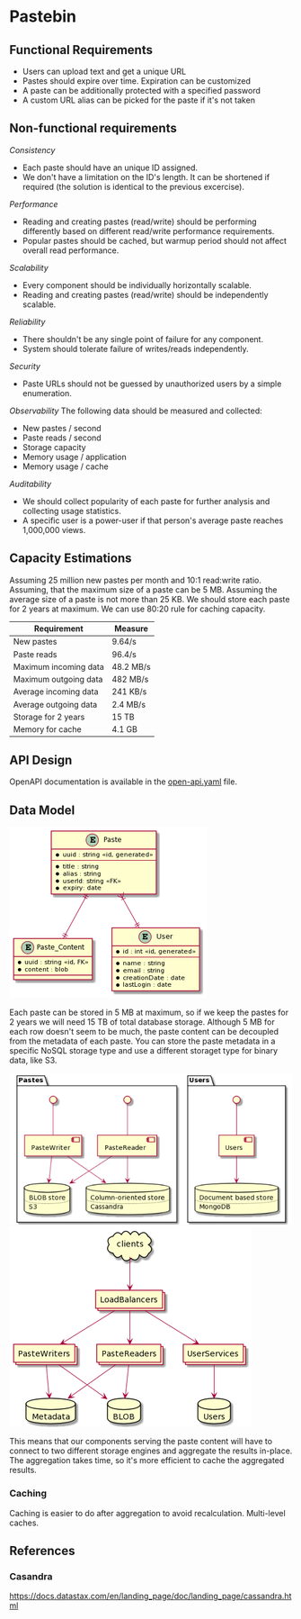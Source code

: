# Pastebin

## Functional Requirements
* Users can upload text and get a unique URL
* Pastes should expire over time. Expiration can be customized
* A paste can be additionally protected with a specified password
* A custom URL alias can be picked for the paste if it's not taken

## Non-functional requirements

_Consistency_
* Each paste should have an unique ID assigned.
* We don't have a limitation on the ID's length. It can be shortened if required (the solution is identical to the previous excercise).

_Performance_
* Reading and creating pastes (read/write) should be performing differently based on different read/write performance requirements.
* Popular pastes should be cached, but warmup period should not affect overall read performance.

_Scalability_
* Every component should be individually horizontally scalable.
* Reading and creating pastes (read/write) should be independently scalable.

_Reliability_
* There shouldn't be any single point of failure for any component.
* System should tolerate failure of writes/reads independently.

_Security_
- Paste URLs should not be guessed by unauthorized users by a simple enumeration. 

_Observability_
The following data should be measured and collected:
- New pastes / second
- Paste reads / second
- Storage capacity
- Memory usage / application
- Memory usage / cache

_Auditability_
- We should collect popularity of each paste for further analysis and collecting usage statistics.
- A specific user is a power-user if that person's average paste reaches 1,000,000 views. 

## Capacity Estimations
Assuming 25 million new pastes per month and 10:1 read:write ratio.
Assuming, that the maximum size of a paste can be 5 MB.
Assuming the average size of a paste is not more than 25 KB.
We should store each paste for 2 years at maximum.
We can use 80:20 rule for caching capacity.

|   Requirement  | Measure    |
| --- | --- |
|New pastes|	9.64/s|
|Paste reads|	96.4/s|
|Maximum incoming data|	48.2 MB/s|
|Maximum outgoing data|	482 MB/s|
|Average incoming data|	241 KB/s|
|Average outgoing data|	2.4 MB/s|
|Storage for 2 years|	15 TB|
|Memory for cache|	4.1 GB|

## API Design
OpenAPI documentation is available in the [open-api.yaml](open-api.yaml) file.

## Data Model

![](documentation\data-model.png)

Each paste can be stored in 5 MB at maximum, so if we keep the pastes for 2 years we will need 15 TB of total database storage. Although 5 MB for each row doesn't seem to be much, the paste content can be decoupled from the metadata of each paste. You can store the paste metadata in a specific NoSQL storage type and use a different storaget type for binary data, like S3.

![](documentation\component-diagram.png)
![](documentation\deployment-diagram.png)

This means that our components serving the paste content will have to connect to two different storage engines and aggregate the results in-place. The aggregation takes time, so it's more efficient to cache the aggregated results.

### Caching
Caching is easier to do after aggregation to avoid recalculation. Multi-level caches.

## References 
### Casandra
https://docs.datastax.com/en/landing_page/doc/landing_page/cassandra.html